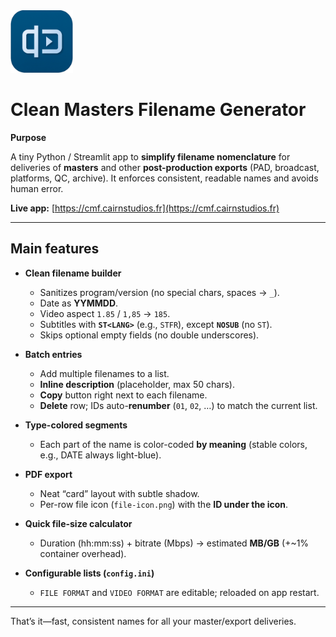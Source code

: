 <img src="logo.png" alt="App Logo" width="100">

# Clean Masters Filename Generator

**Purpose**

A tiny Python / Streamlit app to **simplify filename nomenclature** for deliveries of **masters** and other **post-production exports** (PAD, broadcast, platforms, QC, archive). It enforces consistent, readable names and avoids human error.

**Live app:** [https://cmf.cairnstudios.fr](https://cmf.cairnstudios.fr)

---

## Main features

* **Clean filename builder**

  * Sanitizes program/version (no special chars, spaces → `_`).
  * Date as **YYMMDD**.
  * Video aspect `1.85` / `1,85` → `185`.
  * Subtitles with **`ST<LANG>`** (e.g., `STFR`), except **`NOSUB`** (no `ST`).
  * Skips optional empty fields (no double underscores).

* **Batch entries**

  * Add multiple filenames to a list.
  * **Inline description** (placeholder, max 50 chars).
  * **Copy** button right next to each filename.
  * **Delete** row; IDs auto-**renumber** (`01`, `02`, …) to match the current list.

* **Type-colored segments**

  * Each part of the name is color-coded **by meaning** (stable colors, e.g., DATE always light-blue).

* **PDF export**

  * Neat “card” layout with subtle shadow.
  * Per-row file icon (`file-icon.png`) with the **ID under the icon**.

* **Quick file-size calculator**

  * Duration (hh\:mm\:ss) + bitrate (Mbps) → estimated **MB/GB** (+\~1% container overhead).

* **Configurable lists (`config.ini`)**

  * `FILE FORMAT` and `VIDEO FORMAT` are editable; reloaded on app restart.

---

That’s it—fast, consistent names for all your master/export deliveries.
